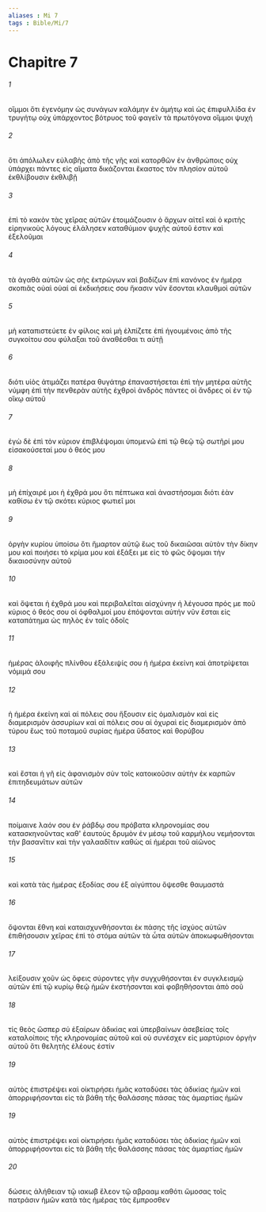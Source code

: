 ```yaml
---
aliases : Mi 7
tags : Bible/Mi/7
---
```


# Chapitre 7

###### 1
οἴμμοι ὅτι ἐγενόμην ὡς συνάγων καλάμην ἐν ἀμήτῳ καὶ ὡς ἐπιφυλλίδα ἐν τρυγήτῳ οὐχ ὑπάρχοντος βότρυος τοῦ φαγεῖν τὰ πρωτόγονα οἴμμοι ψυχή
###### 2
ὅτι ἀπόλωλεν εὐλαβὴς ἀπὸ τῆς γῆς καὶ κατορθῶν ἐν ἀνθρώποις οὐχ ὑπάρχει πάντες εἰς αἵματα δικάζονται ἕκαστος τὸν πλησίον αὐτοῦ ἐκθλίβουσιν ἐκθλιβῇ
###### 3
ἐπὶ τὸ κακὸν τὰς χεῖρας αὐτῶν ἑτοιμάζουσιν ὁ ἄρχων αἰτεῖ καὶ ὁ κριτὴς εἰρηνικοὺς λόγους ἐλάλησεν καταθύμιον ψυχῆς αὐτοῦ ἐστιν καὶ ἐξελοῦμαι
###### 4
τὰ ἀγαθὰ αὐτῶν ὡς σὴς ἐκτρώγων καὶ βαδίζων ἐπὶ κανόνος ἐν ἡμέρᾳ σκοπιᾶς οὐαὶ οὐαί αἱ ἐκδικήσεις σου ἥκασιν νῦν ἔσονται κλαυθμοὶ αὐτῶν
###### 5
μὴ καταπιστεύετε ἐν φίλοις καὶ μὴ ἐλπίζετε ἐπὶ ἡγουμένοις ἀπὸ τῆς συγκοίτου σου φύλαξαι τοῦ ἀναθέσθαι τι αὐτῇ
###### 6
διότι υἱὸς ἀτιμάζει πατέρα θυγάτηρ ἐπαναστήσεται ἐπὶ τὴν μητέρα αὐτῆς νύμφη ἐπὶ τὴν πενθερὰν αὐτῆς ἐχθροὶ ἀνδρὸς πάντες οἱ ἄνδρες οἱ ἐν τῷ οἴκῳ αὐτοῦ
###### 7
ἐγὼ δὲ ἐπὶ τὸν κύριον ἐπιβλέψομαι ὑπομενῶ ἐπὶ τῷ θεῷ τῷ σωτῆρί μου εἰσακούσεταί μου ὁ θεός μου
###### 8
μὴ ἐπίχαιρέ μοι ἡ ἐχθρά μου ὅτι πέπτωκα καὶ ἀναστήσομαι διότι ἐὰν καθίσω ἐν τῷ σκότει κύριος φωτιεῖ μοι
###### 9
ὀργὴν κυρίου ὑποίσω ὅτι ἥμαρτον αὐτῷ ἕως τοῦ δικαιῶσαι αὐτὸν τὴν δίκην μου καὶ ποιήσει τὸ κρίμα μου καὶ ἐξάξει με εἰς τὸ φῶς ὄψομαι τὴν δικαιοσύνην αὐτοῦ
###### 10
καὶ ὄψεται ἡ ἐχθρά μου καὶ περιβαλεῖται αἰσχύνην ἡ λέγουσα πρός με ποῦ κύριος ὁ θεός σου οἱ ὀφθαλμοί μου ἐπόψονται αὐτήν νῦν ἔσται εἰς καταπάτημα ὡς πηλὸς ἐν ταῖς ὁδοῖς
###### 11
ἡμέρας ἀλοιφῆς πλίνθου ἐξάλειψίς σου ἡ ἡμέρα ἐκείνη καὶ ἀποτρίψεται νόμιμά σου
###### 12
ἡ ἡμέρα ἐκείνη καὶ αἱ πόλεις σου ἥξουσιν εἰς ὁμαλισμὸν καὶ εἰς διαμερισμὸν ἀσσυρίων καὶ αἱ πόλεις σου αἱ ὀχυραὶ εἰς διαμερισμὸν ἀπὸ τύρου ἕως τοῦ ποταμοῦ συρίας ἡμέρα ὕδατος καὶ θορύβου
###### 13
καὶ ἔσται ἡ γῆ εἰς ἀφανισμὸν σὺν τοῖς κατοικοῦσιν αὐτὴν ἐκ καρπῶν ἐπιτηδευμάτων αὐτῶν
###### 14
ποίμαινε λαόν σου ἐν ῥάβδῳ σου πρόβατα κληρονομίας σου κατασκηνοῦντας καθ' ἑαυτοὺς δρυμὸν ἐν μέσῳ τοῦ καρμήλου νεμήσονται τὴν βασανῖτιν καὶ τὴν γαλααδῖτιν καθὼς αἱ ἡμέραι τοῦ αἰῶνος
###### 15
καὶ κατὰ τὰς ἡμέρας ἐξοδίας σου ἐξ αἰγύπτου ὄψεσθε θαυμαστά
###### 16
ὄψονται ἔθνη καὶ καταισχυνθήσονται ἐκ πάσης τῆς ἰσχύος αὐτῶν ἐπιθήσουσιν χεῖρας ἐπὶ τὸ στόμα αὐτῶν τὰ ὦτα αὐτῶν ἀποκωφωθήσονται
###### 17
λείξουσιν χοῦν ὡς ὄφεις σύροντες γῆν συγχυθήσονται ἐν συγκλεισμῷ αὐτῶν ἐπὶ τῷ κυρίῳ θεῷ ἡμῶν ἐκστήσονται καὶ φοβηθήσονται ἀπὸ σοῦ
###### 18
τίς θεὸς ὥσπερ σύ ἐξαίρων ἀδικίας καὶ ὑπερβαίνων ἀσεβείας τοῖς καταλοίποις τῆς κληρονομίας αὐτοῦ καὶ οὐ συνέσχεν εἰς μαρτύριον ὀργὴν αὐτοῦ ὅτι θελητὴς ἐλέους ἐστίν
###### 19
αὐτὸς ἐπιστρέψει καὶ οἰκτιρήσει ἡμᾶς καταδύσει τὰς ἀδικίας ἡμῶν καὶ ἀπορριφήσονται εἰς τὰ βάθη τῆς θαλάσσης πάσας τὰς ἁμαρτίας ἡμῶν
###### 19
αὐτὸς ἐπιστρέψει καὶ οἰκτιρήσει ἡμᾶς καταδύσει τὰς ἀδικίας ἡμῶν καὶ ἀπορριφήσονται εἰς τὰ βάθη τῆς θαλάσσης πάσας τὰς ἁμαρτίας ἡμῶν
###### 20
δώσεις ἀλήθειαν τῷ ιακωβ ἔλεον τῷ αβρααμ καθότι ὤμοσας τοῖς πατράσιν ἡμῶν κατὰ τὰς ἡμέρας τὰς ἔμπροσθεν
